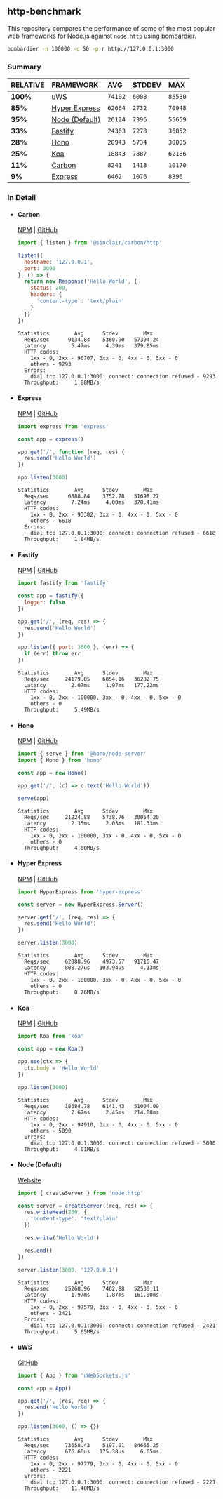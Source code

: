 ## http-benchmark

This repository compares the performance of some of the most popular web frameworks for Node.js against `node:http` using [bombardier](https://github.com/codesenberg/bombardier).

```bash
bombardier -n 100000 -c 50 -p r http://127.0.0.1:3000
```

### Summary

| RELATIVE | FRAMEWORK | AVG | STDDEV | MAX |
| :--- | :--- | :--- | :--- | :--- |
| **100%** | [uWS](#uws) | `74102` | `6008` | `85530` |
| **85%** | [Hyper Express](#hyper-express) | `62664` | `2732` | `70948` |
| **35%** | [Node (Default)](#node-default) | `26124` | `7396` | `55659` |
| **33%** | [Fastify](#fastify) | `24363` | `7278` | `36052` |
| **28%** | [Hono](#hono) | `20943` | `5734` | `30005` |
| **25%** | [Koa](#koa) | `18843` | `7887` | `62186` |
| **11%** | [Carbon](#carbon) | `8241` | `1418` | `10170` |
| **9%** | [Express](#express) | `6462` | `1076` | `8396` |


### In Detail

- #### Carbon
  [NPM](https://npmjs.com/@sinclair/carbon) | [GitHub](https://github.com/sinclairzx81/carbon)
  ```js
  import { listen } from '@sinclair/carbon/http'

  listen({
    hostname: '127.0.0.1',
    port: 3000
  }, () => {
    return new Response('Hello World', {
      status: 200,
      headers: {
        'content-type': 'text/plain'
      }
    })
  })
  ```

  ```
  Statistics        Avg      Stdev        Max
    Reqs/sec      9134.84    5360.90   57394.24
    Latency        5.47ms     4.39ms   379.85ms
    HTTP codes:
      1xx - 0, 2xx - 90707, 3xx - 0, 4xx - 0, 5xx - 0
      others - 9293
    Errors:
      dial tcp 127.0.0.1:3000: connect: connection refused - 9293
    Throughput:     1.88MB/s
  ```

- #### Express
  [NPM](https://npmjs.com/express) | [GitHub](https://github.com/expressjs/express)
  ```js
  import express from 'express'

  const app = express()

  app.get('/', function (req, res) {
    res.send('Hello World')
  })

  app.listen(3000)
  ```

  ```
  Statistics        Avg      Stdev        Max
    Reqs/sec      6888.84    3752.78   51698.27
    Latency        7.24ms     4.00ms   378.41ms
    HTTP codes:
      1xx - 0, 2xx - 93382, 3xx - 0, 4xx - 0, 5xx - 0
      others - 6618
    Errors:
      dial tcp 127.0.0.1:3000: connect: connection refused - 6618
    Throughput:     1.84MB/s
  ```

- #### Fastify
  [NPM](https://npmjs.com/fastify) | [GitHub](https://github.com/fastify/fastify)
  ```js
  import fastify from 'fastify'

  const app = fastify({
    logger: false
  })

  app.get('/', (req, res) => {
    res.send('Hello World')
  })

  app.listen({ port: 3000 }, (err) => {
    if (err) throw err
  })
  ```

  ```
  Statistics        Avg      Stdev        Max
    Reqs/sec     24179.05    6854.16   36282.75
    Latency        2.07ms     1.97ms   177.22ms
    HTTP codes:
      1xx - 0, 2xx - 100000, 3xx - 0, 4xx - 0, 5xx - 0
      others - 0
    Throughput:     5.49MB/s
  ```

- #### Hono
  [NPM](https://npmjs.com/hono) | [GitHub](https://github.com/honojs/hono)
  ```js
  import { serve } from '@hono/node-server'
  import { Hono } from 'hono'

  const app = new Hono()

  app.get('/', (c) => c.text('Hello World'))

  serve(app)
  ```

  ```
  Statistics        Avg      Stdev        Max
    Reqs/sec     21224.88    5738.76   30054.20
    Latency        2.35ms     2.03ms   181.33ms
    HTTP codes:
      1xx - 0, 2xx - 100000, 3xx - 0, 4xx - 0, 5xx - 0
      others - 0
    Throughput:     4.80MB/s
  ```

- #### Hyper Express
  [NPM](https://npmjs.com/hyper-express) | [GitHub](https://github.com/kartikk221/hyper-express)
  ```js
  import HyperExpress from 'hyper-express'

  const server = new HyperExpress.Server()

  server.get('/', (req, res) => {
    res.send('Hello World')
  })

  server.listen(3000)
  ```

  ```
  Statistics        Avg      Stdev        Max
    Reqs/sec     62088.96    4973.57   91716.47
    Latency      808.27us   103.94us     4.13ms
    HTTP codes:
      1xx - 0, 2xx - 100000, 3xx - 0, 4xx - 0, 5xx - 0
      others - 0
    Throughput:     8.76MB/s
  ```

- #### Koa
  [NPM](https://npmjs.com/koa) | [GitHub](https://github.com/koajs/koa)
  ```js
  import Koa from 'koa'

  const app = new Koa()

  app.use(ctx => {
    ctx.body = 'Hello World'
  })

  app.listen(3000)
  ```

  ```
  Statistics        Avg      Stdev        Max
    Reqs/sec     18684.78    6141.43   51004.09
    Latency        2.67ms     2.45ms   214.08ms
    HTTP codes:
      1xx - 0, 2xx - 94910, 3xx - 0, 4xx - 0, 5xx - 0
      others - 5090
    Errors:
      dial tcp 127.0.0.1:3000: connect: connection refused - 5090
    Throughput:     4.01MB/s
  ```

- #### Node (Default)
  [Website](https://nodejs.org/api/http.html)
  ```js
  import { createServer } from 'node:http'

  const server = createServer((req, res) => {
    res.writeHead(200, {
      'content-type': 'text/plain'
    })

    res.write('Hello World')

    res.end()
  })

  server.listen(3000, '127.0.0.1')
  ```

  ```
  Statistics        Avg      Stdev        Max
    Reqs/sec     25268.96    7462.88   52536.11
    Latency        1.97ms     1.87ms   161.00ms
    HTTP codes:
      1xx - 0, 2xx - 97579, 3xx - 0, 4xx - 0, 5xx - 0
      others - 2421
    Errors:
      dial tcp 127.0.0.1:3000: connect: connection refused - 2421
    Throughput:     5.65MB/s
  ```

- #### uWS
  [GitHub](https://github.com/uNetworking/uWebSockets.js)
  ```js
  import { App } from 'uWebSockets.js'

  const app = App()

  app.get('/', (res, req) => {
    res.end('Hello World')
  })

  app.listen(3000, () => {})
  ```

  ```
  Statistics        Avg      Stdev        Max
    Reqs/sec     73658.43    5197.01   84665.25
    Latency      676.60us   175.38us     6.65ms
    HTTP codes:
      1xx - 0, 2xx - 97779, 3xx - 0, 4xx - 0, 5xx - 0
      others - 2221
    Errors:
      dial tcp 127.0.0.1:3000: connect: connection refused - 2221
    Throughput:    11.40MB/s
  ```


